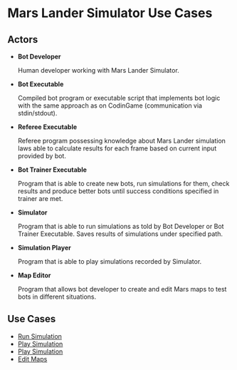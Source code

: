 # Mars Lander Simulator Use Cases

## Actors

<a name="actor_bot_developer"></a>
* **Bot Developer**

  Human developer working with Mars Lander Simulator.

<a name="actor_bot_executable"></a>
* **Bot Executable**

  Compiled bot program or executable script that implements bot logic with
  the same approach as on CodinGame (communication via stdin/stdout).

* **Referee Executable**

  Referee program possessing knowledge about Mars Lander simulation laws able
  to calculate results for each frame based on current input provided by bot.

* **Bot Trainer Executable**

  Program that is able to create new bots, run simulations for them, check
  results and produce better bots until success conditions specified in trainer
  are met.

* **Simulator**

  Program that is able to run simulations as told by Bot Developer or Bot
  Trainer Executable. Saves results of simulations under specified path.

* **Simulation Player**

  Program that is able to play simulations recorded by Simulator.

* **Map Editor**

  Program that allows bot developer to create and edit Mars maps to test
  bots in different situations.

## Use Cases
* [Run Simulation](/documentation/user_requirements/run_simulation)
* [Play Simulation](/documentation/user_requirements/play_simulation)
* [Play Simulation](/documentation/user_requirements/debug_bots)
* [Edit Maps](/documentation/user_requirements/edit_maps)
